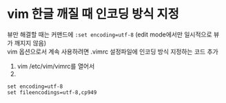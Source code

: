 # vim 한글 깨질 때 인코딩 방식 지정

뷰만 해결할 때는 커맨드에 `:set encoding=utf-8` (edit mode에서만 일시적으로 뷰가 깨지지 않음)\
vim 옵션으로서 계속 사용하려면 .vimrc 설정파일에 인코딩 방식 지정하는 코드 추가

1. vim /etc/vim/vimrc를 열어서
2.

```vim
set encoding=utf-8 
set fileencodings=utf-8,cp949
```




